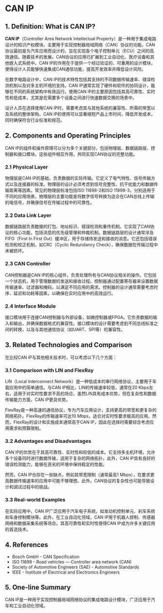# CAN IP

## 1. Definition: What is **CAN IP**?
**CAN IP**（Controller Area Network Intellectual Property）是一种用于集成电路设计的知识产权模块，主要用于实现控制器局域网络（CAN）协议的功能。CAN协议最初是为汽车应用而设计的，旨在实现各个电子控制单元（ECU）之间的高效通信。随着技术的发展，CAN协议的应用已扩展到工业自动化、医疗设备和其他嵌入式系统中。CAN IP的作用在于提供一个经过验证的、可重用的设计模块，使得设计人员能够快速集成CAN通信功能，提高开发效率并降低设计风险。

在数字电路设计中，CAN IP的技术特性包括其支持的不同数据传输速率、错误检测机制以及对多主机环境的支持。CAN IP通常实现了硬件和软件的协同设计，能够在不同的系统架构中有效运行。使用CAN IP的主要原因包括其高可靠性、实时性和低成本，尤其是在需要多个设备之间进行快速数据交换的场景中。

设计人员在选择使用CAN IP时，需要考虑其与其他系统的兼容性、所需的带宽以及系统的整体架构。CAN IP的使用可以显著缩短产品上市时间，降低开发成本，同时确保符合行业标准和规范。

## 2. Components and Operating Principles
CAN IP的组件和操作原理可以分为多个关键部分，包括物理层、数据链路层、控制器和接口模块。这些组件相互作用，共同实现CAN协议的完整功能。

### 2.1 Physical Layer
物理层是CAN IP的基础，负责数据的实际传输。它定义了电气特性、信号传输方式以及连接器的标准。物理层的设计必须考虑到信号完整性、抗干扰能力和数据传输距离等因素。常见的物理层标准包括ISO 11898-2和ISO 11898-3，分别适用于不同的应用场景。物理层的主要功能是将数字信号转换为适合在CAN总线上传输的电信号，并确保信号在传输过程中的可靠性。

### 2.2 Data Link Layer
数据链路层负责数据的打包、地址标识、错误检测和重传机制。它实现了CAN协议的核心功能，包括消息的优先级管理和仲裁机制。数据链路层的设计通常涉及FIFO（First In First Out）缓冲区，用于存储待发送和接收的消息。它还包括错误检测和校正机制，如CRC（Cyclic Redundancy Check），确保数据在传输过程中未被损坏。

### 2.3 CAN Controller
CAN控制器是CAN IP的核心组件，负责处理所有与CAN协议相关的操作。它包括一个状态机，用于管理数据的发送和接收过程。控制器通过配置寄存器来设置数据传输速率、过滤器和掩码，以满足不同应用的需求。控制器的设计通常需要考虑时序、延迟和功耗等因素，以确保在实时应用中的高效运行。

### 2.4 Interface Module
接口模块用于连接CAN控制器与外部设备，如微控制器或FPGA。它负责数据的输入和输出，并确保数据格式的兼容性。接口模块的设计需要考虑到不同总线标准之间的转换，以及与其他通信协议（如UART、SPI等）的兼容性。

## 3. Related Technologies and Comparison
在比较CAN IP与其他相关技术时，可以考虑以下几个方面：

### 3.1 Comparison with LIN and FlexRay
LIN（Local Interconnect Network）是一种低成本的串行网络协议，主要用于车载应用中的简单通信。与CAN IP相比，LIN的传输速率较低，通常在20 Kbps左右，适用于对实时性要求不高的场合。虽然LIN具有成本优势，但在复杂性和数据传输能力方面，CAN IP更具优势。

FlexRay是一种高速的通信协议，专为汽车应用设计，支持更高的带宽和更复杂的网络拓扑。FlexRay的传输速率可达10 Mbps，适合对实时性要求极高的应用。然而，FlexRay的设计和实施成本通常高于CAN IP，因此在选择时需要综合考虑应用需求和预算限制。

### 3.2 Advantages and Disadvantages
CAN IP的优势在于其高可靠性、实时性和较低的成本。它支持多主机环境，允许多个设备同时进行数据传输，适用于复杂的网络拓扑。此外，CAN IP具有良好的错误检测能力，能够在恶劣的环境中保持稳定的性能。

然而，CAN IP也存在一些缺点，例如其带宽限制（通常最高1 Mbps），在要求更高数据传输速率的应用中可能不够理想。此外，CAN协议的复杂性也可能导致设计和调试过程中的挑战。

### 3.3 Real-world Examples
在实际应用中，CAN IP广泛应用于汽车电子系统，如发动机控制单元、刹车系统和车身控制模块等。此外，在工业自动化领域，CAN IP用于机器人控制、传感器网络和数据采集系统等场合。其高可靠性和实时性使得CAN IP成为许多关键应用的首选技术。

## 4. References
- Bosch GmbH - CAN Specification
- ISO 11898 - Road vehicles — Controller area network (CAN)
- Society of Automotive Engineers (SAE) - Automotive Standards
- IEEE - Institute of Electrical and Electronics Engineers

## 5. One-line Summary
CAN IP是一种用于实现控制器局域网络协议的集成电路设计模块，广泛应用于汽车和工业自动化领域。